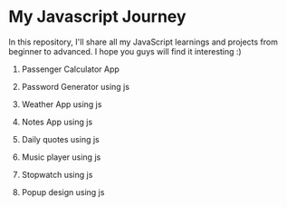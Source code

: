 # My Javascript Journey
In this repository, I'll share all my JavaScript learnings and projects from beginner to advanced. I hope you guys will find it interesting :)


1) Passenger Calculator App

2) Password Generator using js

3) Weather App using js

4) Notes App using js

5) Daily quotes using js

6) Music player using js

7) Stopwatch using js

8) Popup design using js
